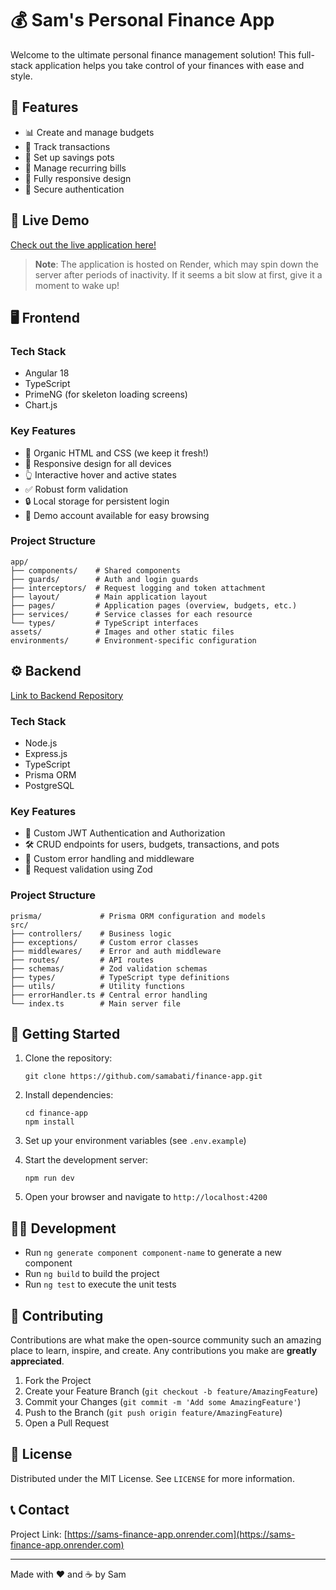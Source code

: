 # 💰 Sam's Personal Finance App

Welcome to the ultimate personal finance management solution! This full-stack application helps you take control of your finances with ease and style.

## 🌟 Features

- 📊 Create and manage budgets
- 💸 Track transactions
- 🏺 Set up savings pots
- 📅 Manage recurring bills
- 📱 Fully responsive design
- 🔐 Secure authentication

## 🚀 Live Demo

[Check out the live application here!](https://sams-finance-app.onrender.com/)

> **Note**: The application is hosted on Render, which may spin down the server after periods of inactivity. If it seems a bit slow at first, give it a moment to wake up!

## 🖥️ Frontend

### Tech Stack

- Angular 18
- TypeScript
- PrimeNG (for skeleton loading screens)
- Chart.js

### Key Features

- 🎨 Organic HTML and CSS (we keep it fresh!)
- 📱 Responsive design for all devices
- 👆 Interactive hover and active states
- ✅ Robust form validation
- 🔒 Local storage for persistent login
- 👀 Demo account available for easy browsing

### Project Structure

```
app/
├── components/    # Shared components
├── guards/        # Auth and login guards
├── interceptors/  # Request logging and token attachment
├── layout/        # Main application layout
├── pages/         # Application pages (overview, budgets, etc.)
├── services/      # Service classes for each resource
└── types/         # TypeScript interfaces
assets/            # Images and other static files
environments/      # Environment-specific configuration
```

## ⚙️ Backend

[Link to Backend Repository](https://github.com/samabati/finance-app-backend)

### Tech Stack

- Node.js
- Express.js
- TypeScript
- Prisma ORM
- PostgreSQL

### Key Features

- 🔐 Custom JWT Authentication and Authorization
- 🛠️ CRUD endpoints for users, budgets, transactions, and pots
- 🚦 Custom error handling and middleware
- 📝 Request validation using Zod

### Project Structure

```
prisma/             # Prisma ORM configuration and models
src/
├── controllers/    # Business logic
├── exceptions/     # Custom error classes
├── middlewares/    # Error and auth middleware
├── routes/         # API routes
├── schemas/        # Zod validation schemas
├── types/          # TypeScript type definitions
├── utils/          # Utility functions
├── errorHandler.ts # Central error handling
└── index.ts        # Main server file
```

## 🚀 Getting Started

1. Clone the repository:
   ```
   git clone https://github.com/samabati/finance-app.git
   ```

2. Install dependencies:
   ```
   cd finance-app
   npm install
   ```

3. Set up your environment variables (see `.env.example`)

4. Start the development server:
   ```
   npm run dev
   ```

5. Open your browser and navigate to `http://localhost:4200`

## 👩‍💻 Development

- Run `ng generate component component-name` to generate a new component
- Run `ng build` to build the project
- Run `ng test` to execute the unit tests

## 🤝 Contributing

Contributions are what make the open-source community such an amazing place to learn, inspire, and create. Any contributions you make are **greatly appreciated**.

1. Fork the Project
2. Create your Feature Branch (`git checkout -b feature/AmazingFeature`)
3. Commit your Changes (`git commit -m 'Add some AmazingFeature'`)
4. Push to the Branch (`git push origin feature/AmazingFeature`)
5. Open a Pull Request

## 📜 License

Distributed under the MIT License. See `LICENSE` for more information.

## 📞 Contact

Project Link: [https://sams-finance-app.onrender.com](https://sams-finance-app.onrender.com)

---

Made with ❤️ and ☕ by Sam


